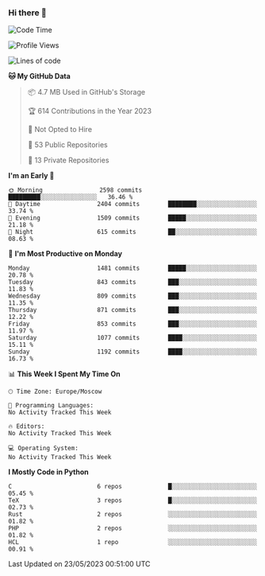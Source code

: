 ### Hi there 👋

<!--
**SemenMartynov/SemenMartynov** is a ✨ _special_ ✨ repository because its `README.md` (this file) appears on your GitHub profile.

Here are some ideas to get you started:

- 🔭 I’m currently working on ...
- 🌱 I’m currently learning ...
- 👯 I’m looking to collaborate on ...
- 🤔 I’m looking for help with ...
- 💬 Ask me about ...
- 📫 How to reach me: ...
- 😄 Pronouns: ...
- ⚡ Fun fact: ...
-->

<!--START_SECTION:waka-->
![Code Time](http://img.shields.io/badge/Code%20Time-0%20secs-blue)

![Profile Views](http://img.shields.io/badge/Profile%20Views-34-blue)

![Lines of code](https://img.shields.io/badge/From%20Hello%20World%20I%27ve%20Written-6.8%20million%20lines%20of%20code-blue)

**🐱 My GitHub Data** 

> 📦 4.7 MB Used in GitHub's Storage 
 > 
> 🏆 614 Contributions in the Year 2023
 > 
> 🚫 Not Opted to Hire
 > 
> 📜 53 Public Repositories 
 > 
> 🔑 13 Private Repositories 
 > 
**I'm an Early 🐤** 

```text
🌞 Morning                2598 commits        █████████░░░░░░░░░░░░░░░░   36.46 % 
🌆 Daytime                2404 commits        ████████░░░░░░░░░░░░░░░░░   33.74 % 
🌃 Evening                1509 commits        █████░░░░░░░░░░░░░░░░░░░░   21.18 % 
🌙 Night                  615 commits         ██░░░░░░░░░░░░░░░░░░░░░░░   08.63 % 
```
📅 **I'm Most Productive on Monday** 

```text
Monday                   1481 commits        █████░░░░░░░░░░░░░░░░░░░░   20.78 % 
Tuesday                  843 commits         ███░░░░░░░░░░░░░░░░░░░░░░   11.83 % 
Wednesday                809 commits         ███░░░░░░░░░░░░░░░░░░░░░░   11.35 % 
Thursday                 871 commits         ███░░░░░░░░░░░░░░░░░░░░░░   12.22 % 
Friday                   853 commits         ███░░░░░░░░░░░░░░░░░░░░░░   11.97 % 
Saturday                 1077 commits        ████░░░░░░░░░░░░░░░░░░░░░   15.11 % 
Sunday                   1192 commits        ████░░░░░░░░░░░░░░░░░░░░░   16.73 % 
```


📊 **This Week I Spent My Time On** 

```text
🕑︎ Time Zone: Europe/Moscow

💬 Programming Languages: 
No Activity Tracked This Week

🔥 Editors: 
No Activity Tracked This Week

💻 Operating System: 
No Activity Tracked This Week
```

**I Mostly Code in Python** 

```text
C                        6 repos             █░░░░░░░░░░░░░░░░░░░░░░░░   05.45 % 
TeX                      3 repos             █░░░░░░░░░░░░░░░░░░░░░░░░   02.73 % 
Rust                     2 repos             ░░░░░░░░░░░░░░░░░░░░░░░░░   01.82 % 
PHP                      2 repos             ░░░░░░░░░░░░░░░░░░░░░░░░░   01.82 % 
HCL                      1 repo              ░░░░░░░░░░░░░░░░░░░░░░░░░   00.91 % 
```




 Last Updated on 23/05/2023 00:51:00 UTC
<!--END_SECTION:waka-->